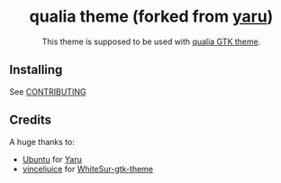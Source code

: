 <div align="center">

# qualia theme (forked from [yaru](https://github.com/ubuntu/yaru))

This theme is supposed to be used with [qualia GTK theme](https://github.com/dgsasha/dg-gnome-theme).

</div>

## Installing
See [CONTRIBUTING](.github/CONTRIBUTING.md)

## Credits
A huge thanks to:
- [Ubuntu](https://ubuntu.com/) for [Yaru](https://github.com/ubuntu/yaru)
- [vinceliuice](https://github.com/vinceliuice) for [WhiteSur-gtk-theme](https://github.com/vinceliuice/WhiteSur-gtk-theme)